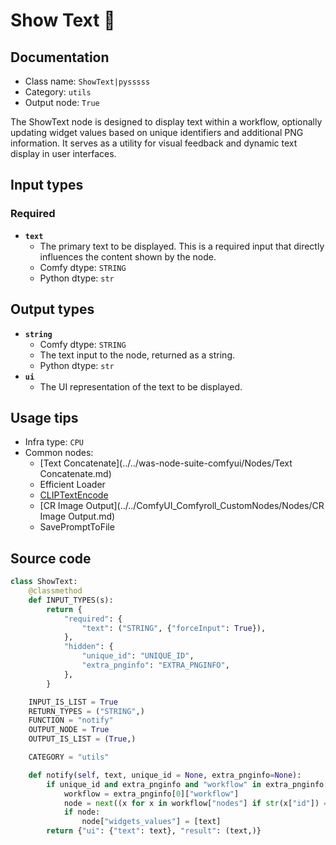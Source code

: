 # Show Text 🐍
## Documentation
- Class name: `ShowText|pysssss`
- Category: `utils`
- Output node: `True`

The ShowText node is designed to display text within a workflow, optionally updating widget values based on unique identifiers and additional PNG information. It serves as a utility for visual feedback and dynamic text display in user interfaces.
## Input types
### Required
- **`text`**
    - The primary text to be displayed. This is a required input that directly influences the content shown by the node.
    - Comfy dtype: `STRING`
    - Python dtype: `str`
## Output types
- **`string`**
    - Comfy dtype: `STRING`
    - The text input to the node, returned as a string.
    - Python dtype: `str`
- **`ui`**
    - The UI representation of the text to be displayed.
## Usage tips
- Infra type: `CPU`
- Common nodes:
    - [Text Concatenate](../../was-node-suite-comfyui/Nodes/Text Concatenate.md)
    - Efficient Loader
    - [CLIPTextEncode](../../Comfy/Nodes/CLIPTextEncode.md)
    - [CR Image Output](../../ComfyUI_Comfyroll_CustomNodes/Nodes/CR Image Output.md)
    - SavePromptToFile



## Source code
```python
class ShowText:
    @classmethod
    def INPUT_TYPES(s):
        return {
            "required": {
                "text": ("STRING", {"forceInput": True}),
            },
            "hidden": {
                "unique_id": "UNIQUE_ID",
                "extra_pnginfo": "EXTRA_PNGINFO",
            },
        }

    INPUT_IS_LIST = True
    RETURN_TYPES = ("STRING",)
    FUNCTION = "notify"
    OUTPUT_NODE = True
    OUTPUT_IS_LIST = (True,)

    CATEGORY = "utils"

    def notify(self, text, unique_id = None, extra_pnginfo=None):
        if unique_id and extra_pnginfo and "workflow" in extra_pnginfo[0]:
            workflow = extra_pnginfo[0]["workflow"]
            node = next((x for x in workflow["nodes"] if str(x["id"]) == unique_id[0]), None)
            if node:
                node["widgets_values"] = [text]
        return {"ui": {"text": text}, "result": (text,)}

```
